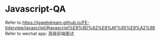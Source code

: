 # Javascript-QA
Refer to https://lgwebdream.github.io/FE-Interview/javascript/#javascript%E9%9D%A2%E8%AF%95%E9%A2%98
Refer to wechat app: 高级前端面试
